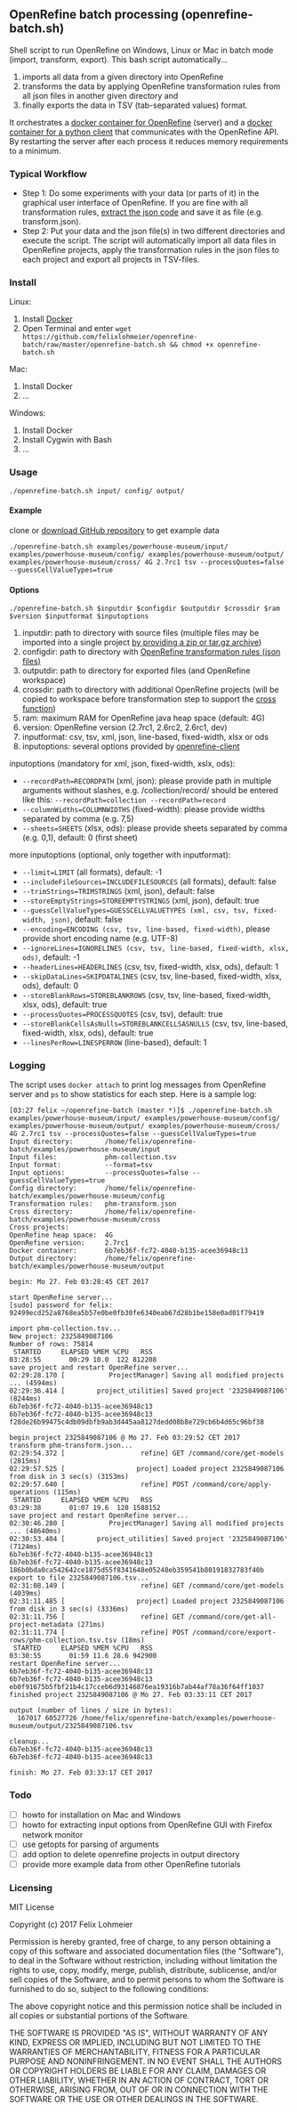 ## OpenRefine batch processing (openrefine-batch.sh)

Shell script to run OpenRefine on Windows, Linux or Mac in batch mode (import, transform, export). This bash script automatically...

1. imports all data from a given directory into OpenRefine
2. transforms the data by applying OpenRefine transformation rules from all json files in another given directory and
3. finally exports the data in TSV (tab-separated values) format.

It orchestrates a [docker container for OpenRefine](https://hub.docker.com/r/felixlohmeier/openrefine/) (server) and a [docker container for a python client](https://hub.docker.com/r/felixlohmeier/openrefine-client/) that communicates with the OpenRefine API. By restarting the server after each process it reduces memory requirements to a minimum.

### Typical Workflow

- Step 1: Do some experiments with your data (or parts of it) in the graphical user interface of OpenRefine. If you are fine with all transformation rules, [extract the json code](http://kb.refinepro.com/2012/06/google-refine-json-and-my-notepad-or.html) and save it as file (e.g. transform.json).
- Step 2: Put your data and the json file(s) in two different directories and execute the script. The script will automatically import all data files in OpenRefine projects, apply the transformation rules in the json files to each project and export all projects in TSV-files.

### Install

Linux:

1. Install [Docker](https://docs.docker.com/engine/installation/#on-linux)
2. Open Terminal and enter `wget https://github.com/felixlohmeier/openrefine-batch/raw/master/openrefine-batch.sh && chmod +x openrefine-batch.sh`

Mac:

1. Install Docker
2. ...

Windows:

1. Install Docker
2. Install Cygwin with Bash
3. ...

### Usage

```
./openrefine-batch.sh input/ config/ output/
```

#### Example

clone or [download GitHub repository](https://github.com/felixlohmeier/openrefine-batch/archive/master.zip) to get example data

```
./openrefine-batch.sh examples/powerhouse-museum/input/ examples/powerhouse-museum/config/ examples/powerhouse-museum/output/ examples/powerhouse-museum/cross/ 4G 2.7rc1 tsv --processQuotes=false --guessCellValueTypes=true
```

#### Options

```
./openrefine-batch.sh $inputdir $configdir $outputdir $crossdir $ram $version $inputformat $inputoptions
```

1. inputdir: path to directory with source files (multiple files may be imported into a single project [by providing a zip or tar.gz archive](https://github.com/OpenRefine/OpenRefine/wiki/Importers))
2. configdir: path to directory with [OpenRefine transformation rules (json files)](http://kb.refinepro.com/2012/06/google-refine-json-and-my-notepad-or.html)
3. outputdir: path to directory for exported files (and OpenRefine workspace)
4. crossdir: path to directory with additional OpenRefine projects (will be copied to workspace before transformation step to support the [cross function](https://github.com/OpenRefine/OpenRefine/wiki/GREL-Other-Functions#crosscell-c-string-projectname-string-columnname))
5. ram: maximum RAM for OpenRefine java heap space (default: 4G)
6. version: OpenRefine version (2.7rc1, 2.6rc2, 2.6rc1, dev)
7. inputformat: csv, tsv, xml, json, line-based, fixed-width, xlsx or ods
8. inputoptions: several options provided by [openrefine-client](https://hub.docker.com/r/felixlohmeier/openrefine-client/)

inputoptions (mandatory for xml, json, fixed-width, xslx, ods):
* `--recordPath=RECORDPATH` (xml, json): please provide path in multiple arguments without slashes, e.g. /collection/record/ should be entered like this: `--recordPath=collection --recordPath=record`
* `--columnWidths=COLUMNWIDTHS` (fixed-width): please provide widths separated by comma (e.g. 7,5)
* `--sheets=SHEETS` (xlsx, ods): please provide sheets separated by comma (e.g. 0,1), default: 0 (first sheet)

more inputoptions (optional, only together with inputformat):
* `--limit=LIMIT` (all formats), default: -1
* `--includeFileSources=INCLUDEFILESOURCES` (all formats), default: false
* `--trimStrings=TRIMSTRINGS` (xml, json), default: false
* `--storeEmptyStrings=STOREEMPTYSTRINGS` (xml, json), default: true
* `--guessCellValueTypes=GUESSCELLVALUETYPES (xml, csv, tsv, fixed-width, json)`, default: false
* `--encoding=ENCODING (csv, tsv, line-based, fixed-width)`, please provide short encoding name (e.g. UTF-8)
* `--ignoreLines=IGNORELINES (csv, tsv, line-based, fixed-width, xlsx, ods)`, default: -1
* `--headerLines=HEADERLINES` (csv, tsv, fixed-width, xlsx, ods), default: 1
* `--skipDataLines=SKIPDATALINES` (csv, tsv, line-based, fixed-width, xlsx, ods), default: 0
* `--storeBlankRows=STOREBLANKROWS` (csv, tsv, line-based, fixed-width, xlsx, ods), default: true
* `--processQuotes=PROCESSQUOTES` (csv, tsv), default: true
* `--storeBlankCellsAsNulls=STOREBLANKCELLSASNULLS` (csv, tsv, line-based, fixed-width, xlsx, ods), default: true
* `--linesPerRow=LINESPERROW` (line-based), default: 1

### Logging

The script uses `docker attach` to print log messages from OpenRefine server and `ps` to show statistics for each step. Here is a sample log:

```
[03:27 felix ~/openrefine-batch (master *)]$ ./openrefine-batch.sh examples/powerhouse-museum/input/ examples/powerhouse-museum/config/ examples/powerhouse-museum/output/ examples/powerhouse-museum/cross/ 4G 2.7rc1 tsv --processQuotes=false --guessCellValueTypes=true
Input directory:        /home/felix/openrefine-batch/examples/powerhouse-museum/input
Input files:            phm-collection.tsv
Input format:           --format=tsv
Input options:          --processQuotes=false --guessCellValueTypes=true            
Config directory:       /home/felix/openrefine-batch/examples/powerhouse-museum/config
Transformation rules:   phm-transform.json
Cross directory:        /home/felix/openrefine-batch/examples/powerhouse-museum/cross
Cross projects:         
OpenRefine heap space:  4G
OpenRefine version:     2.7rc1
Docker container:       6b7eb36f-fc72-4040-b135-acee36948c13
Output directory:       /home/felix/openrefine-batch/examples/powerhouse-museum/output

begin: Mo 27. Feb 03:28:45 CET 2017

start OpenRefine server...
[sudo] password for felix: 
92499ecd252a8768ea5b57e0be0fb30fe6340eab67d28b1be158e0ad01f79419

import phm-collection.tsv...
New project: 2325849087106
Number of rows: 75814
 STARTED     ELAPSED %MEM %CPU   RSS
03:28:55       00:29 10.0  122 812208
save project and restart OpenRefine server...
02:29:28.170 [           ProjectManager] Saving all modified projects ... (4594ms)
02:29:36.414 [        project_utilities] Saved project '2325849087106' (8244ms)
6b7eb36f-fc72-4040-b135-acee36948c13
6b7eb36f-fc72-4040-b135-acee36948c13
f28de26b99475c4db09dbfb9ab3d445aa8127dedd08b8e729cb6b4d65c96bf38

begin project 2325849087106 @ Mo 27. Feb 03:29:52 CET 2017
transform phm-transform.json...
02:29:54.372 [                   refine] GET /command/core/get-models (2815ms)
02:29:57.525 [                  project] Loaded project 2325849087106 from disk in 3 sec(s) (3153ms)
02:29:57.640 [                   refine] POST /command/core/apply-operations (115ms)
 STARTED     ELAPSED %MEM %CPU   RSS
03:29:38       01:07 19.6  128 1588152
save project and restart OpenRefine server...
02:30:46.280 [           ProjectManager] Saving all modified projects ... (48640ms)
02:30:53.404 [        project_utilities] Saved project '2325849087106' (7124ms)
6b7eb36f-fc72-4040-b135-acee36948c13
6b7eb36f-fc72-4040-b135-acee36948c13
186b0bda0ca542642ce1875d55f8341648e05248eb359541b80191832783f40b
export to file 2325849087106.tsv...
02:31:08.149 [                   refine] GET /command/core/get-models (4039ms)
02:31:11.485 [                  project] Loaded project 2325849087106 from disk in 3 sec(s) (3336ms)
02:31:11.756 [                   refine] GET /command/core/get-all-project-metadata (271ms)
02:31:11.774 [                   refine] POST /command/core/export-rows/phm-collection.tsv.tsv (18ms)
 STARTED     ELAPSED %MEM %CPU   RSS
03:30:55       01:59 11.6 28.6 942900
restart OpenRefine server...
6b7eb36f-fc72-4040-b135-acee36948c13
6b7eb36f-fc72-4040-b135-acee36948c13
eb0f91675b5fbf21b4c17cceb6d93146876ea19316b7ab44af78a36f64ff1037
finished project 2325849087106 @ Mo 27. Feb 03:33:11 CET 2017

output (number of lines / size in bytes):
  167017 60527726 /home/felix/openrefine-batch/examples/powerhouse-museum/output/2325849087106.tsv

cleanup...
6b7eb36f-fc72-4040-b135-acee36948c13
6b7eb36f-fc72-4040-b135-acee36948c13

finish: Mo 27. Feb 03:33:17 CET 2017
```

### Todo

- [ ] howto for installation on Mac and Windows
- [ ] howto for extracting input options from OpenRefine GUI with Firefox network monitor
- [ ] use getopts for parsing of arguments
- [ ] add option to delete openrefine projects in output directory
- [ ] provide more example data from other OpenRefine tutorials

### Licensing

MIT License

Copyright (c) 2017 Felix Lohmeier

Permission is hereby granted, free of charge, to any person obtaining a copy
of this software and associated documentation files (the "Software"), to deal
in the Software without restriction, including without limitation the rights
to use, copy, modify, merge, publish, distribute, sublicense, and/or sell
copies of the Software, and to permit persons to whom the Software is
furnished to do so, subject to the following conditions:

The above copyright notice and this permission notice shall be included in all
copies or substantial portions of the Software.

THE SOFTWARE IS PROVIDED "AS IS", WITHOUT WARRANTY OF ANY KIND, EXPRESS OR
IMPLIED, INCLUDING BUT NOT LIMITED TO THE WARRANTIES OF MERCHANTABILITY,
FITNESS FOR A PARTICULAR PURPOSE AND NONINFRINGEMENT. IN NO EVENT SHALL THE
AUTHORS OR COPYRIGHT HOLDERS BE LIABLE FOR ANY CLAIM, DAMAGES OR OTHER
LIABILITY, WHETHER IN AN ACTION OF CONTRACT, TORT OR OTHERWISE, ARISING FROM,
OUT OF OR IN CONNECTION WITH THE SOFTWARE OR THE USE OR OTHER DEALINGS IN THE
SOFTWARE.
